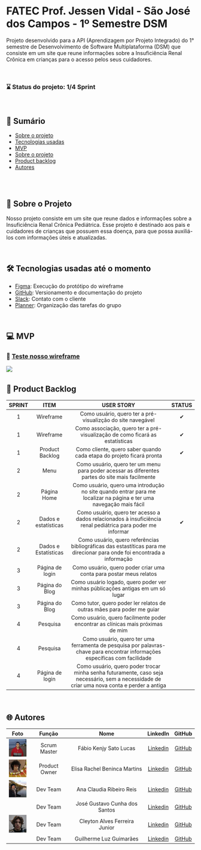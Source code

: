 # FATEC Prof. Jessen Vidal - São José dos Campos - 1º Semestre DSM
Projeto desenvolvido para a API (Aprendizagem por Projeto Integrado) do 1° semestre de Desenvolvimento de Software Multiplataforma (DSM) que consiste em um site que reune informações sobre a Insuficiência Renal Crônica em crianças para o acesso pelos seus cuidadores.

<br>

### ⌛ Status do projeto: 1/4 Sprint

<br>

## 📑 Sumário
- [Sobre o projeto](#sobre-o-projeto)
- [Tecnologias usadas](#tecnologias)
- [MVP](#mvp)
- [Sobre o projeto](#sobre-o-projeto)
- [Product backlog](#product-backlog)
- [Autores](#autores)

<br>
<br>

## 📢 Sobre o Projeto <a name="sobre-o-projeto"></a>

Nosso projeto consiste em um site que reune dados e informações sobre a Insuficiência Renal Crônica Pediátrica. Esse projeto é destinado aos pais e cuidadores de crianças que possuem essa doença, para que possa auxiliá-los com informações úteis e atualizadas.

<br>

## 🛠 Tecnologias usadas até o momento <a name="tecnologias"></a>
- [Figma](http://www.figma.com): Execução do protótipo do wireframe
- [GitHub](https://github.com): Versionamento e documentação do projeto
- [Slack](https://slack.com/intl/pt-br): Contato com o cliente
- [Planner](https://tasks.office.com/): Organização das tarefas do grupo 

<br>

## 💻 MVP<a name="mvp"></a>
### 🔴 <a href="https://www.figma.com/proto/2V0EagZNOnDKmTYD8IoKec/Untitled?type=design&node-id=1-2&t=i9T20ykwzhpxgliv-1&scaling=min-zoom&page-id=0%3A1&starting-point-node-id=1%3A2&mode=design" target="_blank">Teste nosso wireframe</a>

<img src="docs/wireframe-mvp.gif"/>

<br>

## 📜 Product Backlog<a name="product-backlog"></a>

| SPRINT | ITEM | USER STORY | STATUS |
| :----: | :---: | :--------: | :----: |
| 1 | Wireframe | Como usuário, quero ter a pré-visualizção do site navegável | ✔ |
| 1 | Wireframe | Como associação, quero ter a pré-visualização de como ficará as estatísticas | ✔ |
| 1 | Product Backlog | Como cliente, quero saber quando cada etapa do projeto ficará pronta | ✔ |
| 2 | Menu | Como usuário, quero ter um menu para poder acessar as diferentes partes do site mais facilmente | |
| 2 | Página Home | Como usuário, quero uma introdução no site quando entrar para me localizar na página e ter uma navegação mais fácil | |
| 2 | Dados e estatísticas | Como usuário, quero ter acesso a dados relacionados à insuficiência renal pediátrica para poder me informar | ✔ |
| 2 | Dados e Estatísticas | Como usuário, quero referências bibliográficas das estastíticas para me direcionar para onde foi encontrada a informação | |
| 3 | Página de login | Como usuário, quero poder criar uma conta para postar meus relatos | |
| 3 | Página do Blog | Como usuário logado, quero poder ver minhas públicações antigas em um só lugar | |
| 3 | Página do Blog | Como tutor, quero poder ler relatos de outras mães para poder me guiar | |
| 4 | Pesquisa | Como usuário, quero facilmente poder encontrar as clínicas mais próximas de mim | |
| 4 | Pesquisa | Como usuário, quero ter uma ferramenta de pesquisa por palavras-chave para encontrar informações específicas com facilidade | |
| 4 | Página de login | Como usuário, quero poder trocar minha senha futuramente, caso seja necessário, sem a necessidade de criar uma nova conta e perder a antiga | |

<br>

## 🌐 Autores <a name="autores"></a>
|  Foto        |     Função    |           Nome            |                            LinkedIn                            |                      GitHub                       |
| :----: | :-----------: | :-----------------------: | :------------------------------------------------------------: | :-----------------------------------------------: |
| <img src="docs/imagens-readme/fotos-integrantes/fabio.jpeg" width="50px"> | Scrum Master  | Fábio Kenjy Sato Lucas |  [Linkedin](https://www.linkedin.com/in/fabio-kenjy/)  | [GitHub](https://github.com/FabioKenjjy)           |
| <img src="docs/imagens-readme/fotos-integrantes/Elisa.jpeg" width="50px"> | Product Owner | Elisa Rachel Beninca Martins |  [Linkedin](https://www.linkedin.com/in/elisa-rachel-beninca-martins-704566292/)  | [GitHub](https://github.com/elisarachel) |
| <img src="docs/imagens-readme/fotos-integrantes/ana.jpeg" width="50px">   | Dev Team | Ana Claudia Ribeiro Reis |  [Linkedin]()  | [GitHub](https://github.com/anaclaudiarr/anaclaudiarr)          |
| <img src=""> | Dev Team      | José Gustavo Cunha dos Santos |  [Linkedin]()  |  [GitHub]()  |
| <img src="docs/imagens-readme/fotos-integrantes/cleyton.jpeg" width="50px">|Dev Team| Cleyton Alves Ferreira Junior |  [Linkedin](https://www.linkedin.com/in/clayton-junior-profile)  | [GitHub](https://github.com/ClaytonJR18/ClaytonJR18)  |
| <img src=""> | Dev Team      | Guilherme Luz Guimarães |  [Linkedin](www.linkedin.com/in/guilherme-guimarães-0166a3294)  | [GitHub](http://github.com/GuilhermeLGuimaraes)    |
